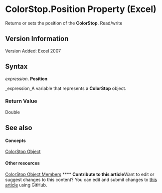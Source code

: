
# ColorStop.Position Property (Excel)

Returns or sets the position of the  **ColorStop**. Read/write


## Version Information

Version Added: Excel 2007 


## Syntax

 _expression_. **Position**

 _expression_A variable that represents a  **ColorStop** object.


### Return Value

Double


## See also


#### Concepts


 [ColorStop Object](43c4d024-8213-5f93-dfa9-229f37e09d9a.md)
#### Other resources


 [ColorStop Object Members](b2ce7445-3ac9-b5c9-95b1-05536b107841.md)
****   **Contribute to this article**Want to edit or suggest changes to this content? You can edit and submit changes to  [this article](https://github.com/jhershey00/VBA_Excel_Test/OpenXMLCon/articles/788dfbf4-3274-d05f-1613-c52feab150b1.md) using GitHub.

